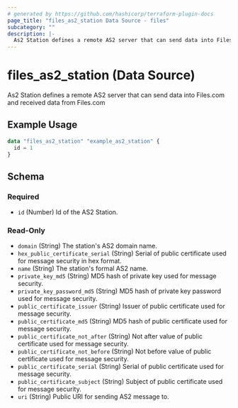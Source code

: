 ```yaml
---
# generated by https://github.com/hashicorp/terraform-plugin-docs
page_title: "files_as2_station Data Source - files"
subcategory: ""
description: |-
  As2 Station defines a remote AS2 server that can send data into Files.com and received data from Files.com
---
```


# files_as2_station (Data Source)

As2 Station defines a remote AS2 server that can send data into Files.com and received data from Files.com

## Example Usage

```terraform
data "files_as2_station" "example_as2_station" {
  id = 1
}
```

<!-- schema generated by tfplugindocs -->
## Schema

### Required

- `id` (Number) Id of the AS2 Station.

### Read-Only

- `domain` (String) The station's AS2 domain name.
- `hex_public_certificate_serial` (String) Serial of public certificate used for message security in hex format.
- `name` (String) The station's formal AS2 name.
- `private_key_md5` (String) MD5 hash of private key used for message security.
- `private_key_password_md5` (String) MD5 hash of private key password used for message security.
- `public_certificate_issuer` (String) Issuer of public certificate used for message security.
- `public_certificate_md5` (String) MD5 hash of public certificate used for message security.
- `public_certificate_not_after` (String) Not after value of public certificate used for message security.
- `public_certificate_not_before` (String) Not before value of public certificate used for message security.
- `public_certificate_serial` (String) Serial of public certificate used for message security.
- `public_certificate_subject` (String) Subject of public certificate used for message security.
- `uri` (String) Public URI for sending AS2 message to.
